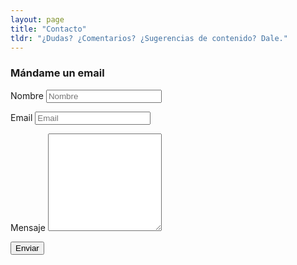 ```yaml
---
layout: page
title: "Contacto"
tldr: "¿Dudas? ¿Comentarios? ¿Sugerencias de contenido? Dale."
---
```


<div class="form-container fluid">
    <h3>Mándame un email</h3>
    <form action="/thanks/" name="respond" netlify>
    <p>
        <label for="nombre">Nombre</label>
        <input type="text" class="form-control" id="nombre" name="nombre" placeholder="Nombre" required>
    </p>
    <p>
        <label for="email">Email</label>
        <input type="email" class="form-control" id="email" name="email" placeholder="Email" required>
    </p>
    <p>
        <label for="mensaje">Mensaje</label>
        <textarea class="form-control" id="mensaje" name="mensaje" placeholder="" rows="10" required></textarea>
    </p>
    <p>
        <button type="submit" class="button">Enviar</button>
    </p>
    </form>
</div>